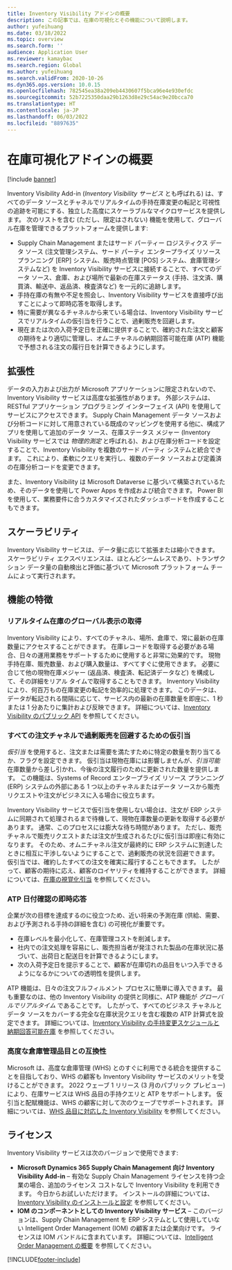 ```yaml
---
title: Inventory Visibility アドインの概要
description: この記事では、在庫の可視化とその機能について説明します。
author: yufeihuang
ms.date: 03/18/2022
ms.topic: overview
ms.search.form: ''
audience: Application User
ms.reviewer: kamaybac
ms.search.region: Global
ms.author: yufeihuang
ms.search.validFrom: 2020-10-26
ms.dyn365.ops.version: 10.0.15
ms.openlocfilehash: 782545ea38a209eb4430607f5bca96e4e930efdc
ms.sourcegitcommit: 52b7225350daa29b1263d8e29c54ac9e20bcca70
ms.translationtype: HT
ms.contentlocale: ja-JP
ms.lasthandoff: 06/03/2022
ms.locfileid: "8897635"
---
```

# <a name="inventory-visibility-add-in-overview"></a>在庫可視化アドインの概要

[!include [banner](../includes/banner.md)]

Inventory Visibility Add-in (*Inventory Visibility サービス* とも呼ばれる) は、すべてのデータ ソースとチャネルでリアルタイムの手持在庫変更の転記と可視性の追跡を可能にする、独立した高度にスケーラブルなマイクロサービスを提供します。 次のリストを含む (ただし、限定はされない) 機能を使用して、グローバル在庫を管理できるプラットフォームを提供します:

- Supply Chain Management またはサード パーティー ロジスティクス データ ソース (注文管理システム、サード パーティ エンタープライズ リソース プランニング \[ERP\] システム、販売時点管理 \[POS\] システム、倉庫管理システムなど) を Inventory Visibility サービスに接続することで、すべてのデータ ソース、倉庫、および場所で最新の在庫ステータス (手持、注文済、購買済、輸送中、返品済、検査済など) を一元的に追跡します。
- 手持在庫の有無や不足を照会し、Inventory Visibility サービスを直接呼び出すことによって即時応答を取得します。
- 特に需要が異なるチャネルから来ている場合は、Inventory Visibility サービスでリアルタイムの仮引当を行うことで、過剰販売を回避します。
- 現在または次の入荷予定日を正確に提供することで、確約された注文と顧客の期待をより適切に管理し、オムニチャネルの納期回答可能在庫 (ATP) 機能で予想される注文の履行日を計算できるようにします。

## <a name="extensibility"></a>拡張性

データの入力および出力が Microsoft アプリケーションに限定されないので、Inventory Visibility サービスは高度な拡張性があります。 外部システムは、RESTful アプリケーション プログラミング インターフェイス (API) を使用してサービスにアクセスできます。 Supply Chain Management データ ソースおよび分析コードに対して用意されている既成のマッピングを使用する他に、構成アプリを使用して追加のデータ ソース、在庫ステータス メジャー (Inventory Visibility サービスでは *物理的測定* と呼ばれる)、および在庫分析コードを設定することで、Inventory Visibility を複数のサード パーティ システムと統合できます。 これにより、柔軟にクエリを実行し、複数のデータ ソースおよび定義済の在庫分析コードを変更できます。

また、Inventory Visibility は Microsoft Dataverse に基づいて構築されているため、そのデータを使用して Power Apps を作成および統合できます。 Power BI を使用して、業務要件に合うカスタマイズされたダッシュボードを作成することもできます。

## <a name="scalability"></a>スケーラビリティ

Inventory Visibility サービスは、データ量に応じて拡張または縮小できます。 スケーラビリティ エクスペリエンスは、ほとんどシームレスであり、トランザクション データ量の自動検出と評価に基づいて Microsoft プラットフォーム チームによって実行されます。

## <a name="feature-highlights"></a>機能の特徴

### <a name="get-a-global-view-of-real-time-inventory"></a>リアルタイム在庫のグローバル表示の取得

Inventory Visibility により、すべてのチャネル、場所、倉庫で、常に最新の在庫数量にアクセスすることができます。 在庫レコードを取得する必要がある場合、日々の運用業務をサポートするために使用すると非常に効果的です。 現物手持在庫、販売数量、および購入数量は、すべてすぐに使用できます。 必要に合じて他の現物在庫メジャー (返品済、検査済、転記済データなど) を構成して、その詳細をリアル タイムで取得することもできます。 Inventory Visibility により、何百万もの在庫変更の転記を効率的に処理できます。 このデータは、データが転記される間隔に応じて、サービス内の最新の在庫数量を即座に、1 秒または 1 分あたりに集計および反映できます。 詳細については、[Inventory Visibility のパブリック API](inventory-visibility-api.md) を参照してください。

### <a name="soft-reservation-to-avoid-overselling-across-all-order-channels"></a>すべての注文チャネルで過剰販売を回避するための仮引当

*仮引当* を使用すると、注文または需要を満たすために特定の数量を割り当てるか、フラグを設定できます。 仮引当は現物在庫には影響しませんが、*引当可能* 在庫数量から差し引かれ、今後の注文履行のために更新された数量を提供します。 この機能は、Systems of Record エンタープライズ リソース プランニング (ERP) システムの外部にある 1 つ以上のチャネルまたはデータ ソースから販売リクエストや注文がビジネスに入る場合に役立ちます。

Inventory Visibility サービスで仮引当を使用しない場合は、注文が ERP システムに同期されて処理されるまで待機して、現物在庫数量の更新を取得する必要があります。 通常、このプロセスには膨大な待ち時間があります。 ただし、販売チャネルで販売リクエストまたは注文が生成されるたびに仮引当は即座に有効になります。 そのため、オムニチャネル注文が最終的に ERP システムに到達したときに相互に干渉しないようにすることで、過剰販売の状況を回避できます。 仮引当では、確約したすべての注文を確実に履行することもできます。 したがって、顧客の期待に応え、顧客のロイヤリティを維持することができます。 詳細については、[在庫の視覚化引当](inventory-visibility-reservations.md) を参照してください。

### <a name="immediate-response-of-atp-dates-confirmation"></a>ATP 日付確認の即時応答

企業が次の目標を達成するのに役立つため、近い将来の予測在庫 (供給、需要、および予測される手持の詳細を含む) の可視化が重要です。

- 在庫レベルを最小化して、在庫管理コストを削減します。
- 社内での注文処理を容易にし、販売担当者が発注された製品の在庫状況に基づいて、出荷日と配送日を計算できるようにします。
- 次の入荷予定日を提示することで、顧客が在庫切れの品目をいつ入手できるようになるかについての透明性を提供します。

ATP 機能は、日々の注文フルフィルメント プロセスに簡単に導入できます。 最も重要なのは、他の Inventory Visibility の提供と同様に、ATP 機能が *グローバルでリアルタイム* であることです。 したがって、すべてのビジネス チャネルとデータ ソースをカバーする完全な在庫状況クエリを含む複数の ATP 計算式を設定できます。 詳細については、[Inventory Visibility の手持変更スケジュールと納期回答可能在庫](inventory-visibility-available-to-promise.md) を参照してください。

### <a name="compatibility-with-advanced-warehouse-management-items"></a>高度な倉庫管理品目との互換性

Microsoft は、高度な倉庫管理 (WHS) とのすぐに利用できる統合を提供することを目指しており、WHS の顧客も Inventory Visibility サービスのメリットを受けることができます。 2022 ウェーブ 1 リリース (3 月のパブリック プレビュー) により、在庫サービスは WHS 品目の手持クエリと ATP をサポートします。 仮引当と配賦機能は、WHS の顧客に対して次のウェーブでサポートされます。 詳細については、[WHS 品目に対応した Inventory Visibility](inventory-visibility-whs-support.md) を参照してください。

## <a name="licensing"></a>ライセンス

Inventory Visibility サービスは次のバージョンで使用できます:

- **Microsoft Dynamics 365 Supply Chain Management 向け Inventory Visibility Add-in** – 有効な Supply Chain Management ライセンスを持つ企業の場合、追加のライセンス コストなしで Inventory Visibility を利用できます。 今日からお試しいただけます。 インストールの詳細については、[Inventory Visibility のインストールと設定](inventory-visibility-setup.md) を参照してください。
- **IOM のコンポーネントとしての Inventory Visibility サービス** – このバージョンは、Supply Chain Management を ERP システムとして使用していない Intelligent Order Management (IOM) の顧客または企業向けです。 ライセンスは IOM バンドルに含まれています。 詳細については、[Intelligent Order Management の概要](/dynamics365/intelligent-order-management/overview) を参照してください。

[!INCLUDE[footer-include](../../includes/footer-banner.md)]

